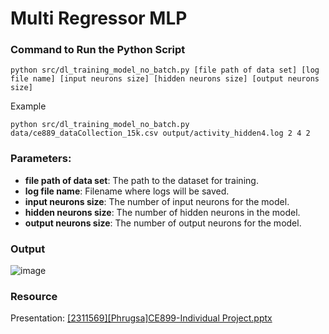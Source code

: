 ﻿# Multi Regressor MLP
### Command to Run the Python Script
```
python src/dl_training_model_no_batch.py [file path of data set] [log file name] [input neurons size] [hidden neurons size] [output neurons size]
```
Example
```
python src/dl_training_model_no_batch.py data/ce889_dataCollection_15k.csv output/activity_hidden4.log 2 4 2
```
### Parameters:
- **file path of data set**: The path to the dataset for training.
- **log file name**: Filename where logs will be saved.
- **input neurons size**: The number of input neurons for the model.
- **hidden neurons size**: The number of hidden neurons in the model.
- **output neurons size**: The number of output neurons for the model.

### Output
![image](https://github.com/user-attachments/assets/1cb34992-920d-4cad-a844-aa9286a5d418)

### Resource
Presentation: [[2311569][Phrugsa]CE899-Individual Project.pptx](https://github.com/phrugsa-limbunlom/CE889_Individual_Project_MLP_from_scratch/blob/main/%5B2311569%5D%5BPhrugsa%5DCE899-Individual%20Project.pptx)
